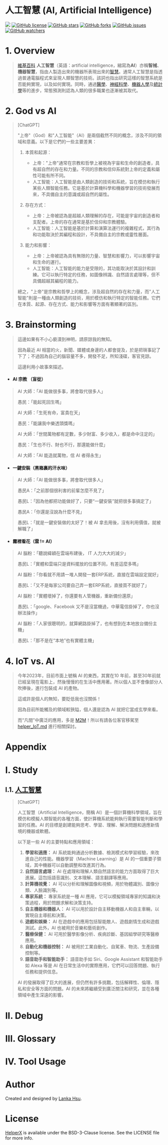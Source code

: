 # 人工智慧 (AI, Artificial Intelligence)
[![](https://img.shields.io/badge/Powered%20by-lankahsu%20-brightgreen.svg)](https://github.com/lankahsu520/HelperX)
[![GitHub license][license-image]][license-url]
[![GitHub stars][stars-image]][stars-url]
[![GitHub forks][forks-image]][forks-url]
[![GitHub issues][issues-image]][issues-image]
[![GitHub watchers][watchers-image]][watchers-image]

[license-image]: https://img.shields.io/github/license/lankahsu520/HelperX.svg
[license-url]: https://github.com/lankahsu520/HelperX/blob/master/LICENSE
[stars-image]: https://img.shields.io/github/stars/lankahsu520/HelperX.svg
[stars-url]: https://github.com/lankahsu520/HelperX/stargazers
[forks-image]: https://img.shields.io/github/forks/lankahsu520/HelperX.svg
[forks-url]: https://github.com/lankahsu520/HelperX/network
[issues-image]: https://img.shields.io/github/issues/lankahsu520/HelperX.svg
[issues-url]: https://github.com/lankahsu520/HelperX/issues
[watchers-image]: https://img.shields.io/github/watchers/lankahsu520/HelperX.svg
[watchers-url]: https://github.com/lankahsu520/HelperX/watchers

# 1. Overview

> [維基百科](https://zh.wikipedia.org/zh-tw/人工智能) **人工智慧**（英語：artificial intelligence，縮寫為**AI**）亦稱**智械**、**機器智慧**，指由人製造出來的機器所表現出來的[智慧](https://zh.wikipedia.org/wiki/智慧)。通常人工智慧是指透過普通電腦程式來呈現人類智慧的技術。該詞也指出研究這樣的智慧系統是否能夠實現，以及如何實現。同時，通過[醫學](https://zh.wikipedia.org/wiki/醫學)、[神經科學](https://zh.wikipedia.org/wiki/神經科學)、[機器人學](https://zh.wikipedia.org/wiki/机器人学)及[統計學](https://zh.wikipedia.org/wiki/統計學)等的進步，常態預測則認為人類的很多職業也逐漸被其取代。

# 2. God vs AI

> [ChatGPT]
>
> "上帝"（God）和"人工智能"（AI）是兩個截然不同的概念，涉及不同的領域和意義。以下是它們的一些主要差異：
>
> 1. 本質和起源：
>    - 上帝："上帝"通常在宗教和哲學上被視為宇宙和生命的創造者，具有超自然的存在和力量。不同的宗教和信仰系統對上帝的定義和屬性可能有所不同。
>    - 人工智能：人工智能是由人類創造的技術和系統，旨在模仿和執行某些人類智能任務。它是基於計算機科學和機器學習的技術發展而來，不具備自主的意識或超自然的屬性。
>
> 2. 存在方式：
>    - 上帝：上帝被認為是超越人類理解的存在，可能是宇宙的創造者和支配者。上帝的存在通常是基於信仰和宗教體驗。
>    - 人工智能：人工智能是基於計算和演算法運行的複雜程式，其行為和功能取決於其編程和設計，不具備自主的宗教或靈性層面。
>
> 3. 能力和影響：
>    - 上帝：上帝被認為具有無限的力量、智慧和影響力，可以影響宇宙和生命的運行。
>    - 人工智能：人工智能的能力是受限的，其功能取決於其設計和訓練。它可以執行特定的任務，如圖像辨識、自然語言處理等，但不具備超越其編程的能力。
>
> 總之，"上帝"是宗教和哲學上的概念，涉及超自然的存在和力量，而"人工智能"則是一種由人類創造的技術，用於模仿和執行特定的智能任務。它們在本質、起源、存在方式、能力和影響等方面有著顯著的區別。

# 3. Brainstorming

> 這邊如果有不小心褻瀆到神明，請原諒我的無知。
>
> 因為最近 AI 相當的火，新聞、媒體或身邊的人都會提及，於是把瑣事記了下了；不過因為自己的腦容量不多，開發不足，所知淺碟，客官見諒。
>
> 這邊利用小故事來描述。

- #### AI 宗教 （盲從）


>AI 大師：「AI 能做很多事，將會取代很多人」
>
>愚民：「能起死回生嗎」
>
>AI 大師：「生死有命，富貴在天」
>
>愚民：「能讓我中樂透頭獎嗎」
>
>AI 大師：「世間萬物都有定數，多少財富、多少收入，都是命中注定的」
>
>愚民：「生也不行、財也不行，那還能做什麼」
>
>AI 大師：「AI 能造就萬物，信 AI 者得永生」

- #### 一鍵安裝（黑箱裏的汗水味）

>AI 大師：「AI 能做很多事，將會取代很多人」
>
>愚民A：「之前那個很利害的前輩怎麼不見了」
>
>愚民L：「因為他都把功能做好了，只要“一鍵安裝”就把很多事搞定了」
>
>愚民A：「你還是沒說為什麼不見」
>
>愚民L：「就是一鍵安裝做的太好了！被 AI 拿去用後，沒有利用價值，就被解職了」

- #### 霧裡看花（雲 != AI）

>AI 腦粉：「聽說緯穎在雲端布建後， IT 人力大大的減少」
>
>愚民L：「實體和雲端只是資料擺放的位置不同，有差這麼多嗎」
>
>AI 腦粉：「你看就不用請一堆人開發一套ERP系統，直接在雲端設定就好」
>
>愚民L：「又不是每家公司要自己弄一套ERP系統，直接買不就好了」
>
>AI 腦粉：「實體壞掉了，你還要有人管機器，重新備份還原」
>
>愚民L：「google、Facebook 又不是沒當機過，中華電信掛掉了，你也沒辦法操作」
>
>AI 腦粉：「人家很聰明的，就算網路掛掉了，也有想到在本地放台備份主機」
>
>愚民L：「那不是在“本地”也有實體主機」

# 4. IoT vs. AI

> 今年2023年，目前市面上號稱 AI 的東西，其實在10 年前，甚至30年前就已經呈現在電影上，然後慢慢的在生活中應用著。所以個人並不會像部分人吹捧後，進行包裝成 AI 的產物。
>
> 這或許是個人的無知，要貶低我也沒關係！
>
> 因為目前所能觸及的領域較狹隘，個人還是認為 AI 就把它當成玄學來看。
>
> 而“凡間”中廣泛的應用，多是 [M2M](https://zh.wikipedia.org/zh-tw/M2M)！所以有請各位客官移駕至 [helper_IoT.md](https://github.com/lankahsu520/HelperX/blob/master/helper_IoT.md) 進行相關探討。

# Appendix

# I. Study

## I.1. [人工智慧](https://zh.wikipedia.org/zh-tw/人工智能)

> [ChatGPT]
>
> 人工智慧（Artificial Intelligence，簡稱 AI）是一個計算機科學領域，旨在模仿和模擬人類智能的各種方面，使計算機系統能夠執行需要智能判斷和學習的任務。AI 的目標是創建能夠思考、學習、理解、解決問題和適應新情境的機器或軟體。
>
> 以下是一些 AI 的主要特點和應用領域：
>
> 1. **學習和適應：** AI 系統能夠通過分析數據、檢測模式和學習經驗，來改進自己的性能。機器學習（Machine Learning）是 AI 的一個重要子領域，其中機器可以自動調整和改進其行為。
> 2. **自然語言處理：** AI 在處理和理解人類自然語言的能力方面取得了巨大進展。這包括語音識別、文本理解、語言翻譯等應用。
> 3. **計算機視覺：** AI 可以分析和理解圖像和視頻，用於物體識別、圖像分類、人臉識別等。
> 4. **專家系統：** 專家系統是一種 AI 應用，它可以模擬領域專家的知識和決策過程，用於問題求解和決策支持。
> 5. **自主機器和機器人：** AI 可以用於設計自主移動機器人和自主車輛，以實現自主導航和決策。
> 6. **遊戲和娛樂：** AI 在遊戲中的應用包括智能敵人、遊戲劇情生成和遊戲測試。此外，AI 也被用於音樂和藝術創作。
> 7. **醫療保健：** AI 可用於醫學影像分析、疾病診斷、基因組學研究等醫療應用。
> 8. **自動化和機器控制：** AI 被用於工業自動化、自駕車、物流、生產設備控制等。
> 9. **語音助手和智能助手：** 語音助手如 Siri、Google Assistant 和智能助手如 Alexa 等是 AI 在日常生活中的實際應用，它們可以回答問題、執行任務和提供信息。
>
> AI 的發展取得了巨大的進展，但仍然有許多挑戰，包括解釋性、倫理、隱私和安全等方面的問題。AI 的未來將繼續受到廣泛關注和研究，並在各種領域中產生深遠的影響。

# II. Debug

# III. Glossary

# IV. Tool Usage

# Author

Created and designed by [Lanka Hsu](lankahsu@gmail.com).

# License

[HelperX](https://github.com/lankahsu520/HelperX) is available under the BSD-3-Clause license. See the LICENSE file for more info.

